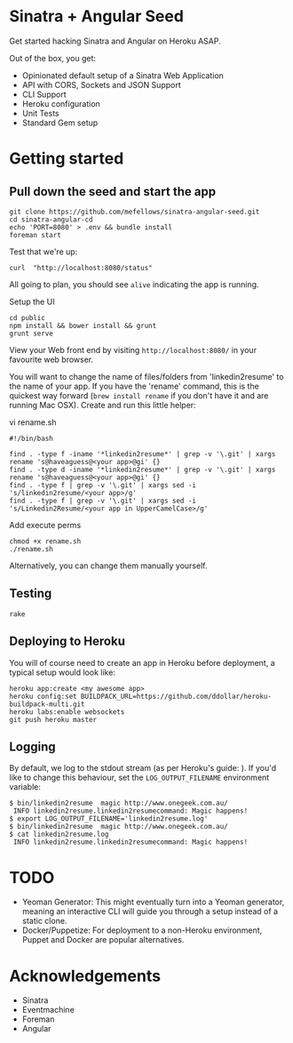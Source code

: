 # Sinatra + Angular Seed

Get started hacking Sinatra and Angular on Heroku ASAP.

Out of the box, you get:

* Opinionated default setup of a Sinatra Web Application
* API with CORS, Sockets and JSON Support
* CLI Support
* Heroku configuration
* Unit Tests
* Standard Gem setup

# Getting started

## Pull down the seed and start the app

    git clone https://github.com/mefellows/sinatra-angular-seed.git
    cd sinatra-angular-cd
    echo 'PORT=8080' > .env && bundle install
    foreman start

Test that we're up:

    curl  "http://localhost:8080/status"

All going to plan, you should see ```alive``` indicating the app is running.

Setup the UI

    cd public
    npm install && bower install && grunt
    grunt serve
    
View your Web front end by visiting ```http://localhost:8080/``` in your favourite web browser.

You will want to change the name of files/folders from 'linkedin2resume' to the name of your app. If you have the 'rename' command, this is the quickest way forward (```brew install rename``` if you don't have it and are running Mac OSX). Create and run this little helper:

vi rename.sh

    #!/bin/bash
    
    find . -type f -iname '*linkedin2resume*' | grep -v '\.git' | xargs rename 's@haveaguess@<your app>@gi' {}
    find . -type d -iname '*linkedin2resume*' | grep -v '\.git' | xargs rename 's@haveaguess@<your app>@gi' {}
    find . -type f | grep -v '\.git' | xargs sed -i 's/linkedin2resume/<your app>/g'
    find . -type f | grep -v '\.git' | xargs sed -i 's/Linkedin2Resume/<your app in UpperCamelCase>/g'

Add execute perms

    chmod +x rename.sh
    ./rename.sh
    
Alternatively, you can change them manually yourself.

## Testing

    rake

## Deploying to Heroku

You will of course need to create an app in Heroku before deployment, a typical setup would look like:

    heroku app:create <my awesome app>
    heroku config:set BUILDPACK_URL=https://github.com/ddollar/heroku-buildpack-multi.git
    heroku labs:enable websockets
    git push heroku master

## Logging

By default, we log to the stdout stream (as per Heroku's guide: ). If you'd like to change this behaviour, set the ```LOG_OUTPUT_FILENAME``` environment variable:


    $ bin/linkedin2resume  magic http://www.onegeek.com.au/
     INFO linkedin2resume.linkedin2resumecommand: Magic happens!
    $ export LOG_OUTPUT_FILENAME='linkedin2resume.log'
    $ bin/linkedin2resume  magic http://www.onegeek.com.au/
    $ cat linkedin2resume.log
     INFO linkedin2resume.linkedin2resumecommand: Magic happens!

# TODO

* Yeoman Generator: This might eventually turn into a Yeoman generator, meaning an interactive CLI will guide you through a setup instead of a static clone.
* Docker/Puppetize: For deployment to a non-Heroku environment, Puppet and Docker are popular alternatives.

# Acknowledgements

* Sinatra
* Eventmachine
* Foreman
* Angular

